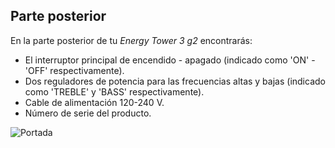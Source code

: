 ## Parte posterior

En la parte posterior de tu *Energy Tower 3 g2* encontrarás:

- El interruptor principal de encendido - apagado (indicado como 'ON' - 'OFF' respectivamente).
- Dos reguladores de potencia para las frecuencias altas y bajas (indicado como 'TREBLE' y 'BASS' respectivamente).
- Cable de alimentación 120-240 V.
- Número de serie del producto.


![Portada](http://static.energysistem.com/images/manuals/42260/58a4303997637.jpg)
